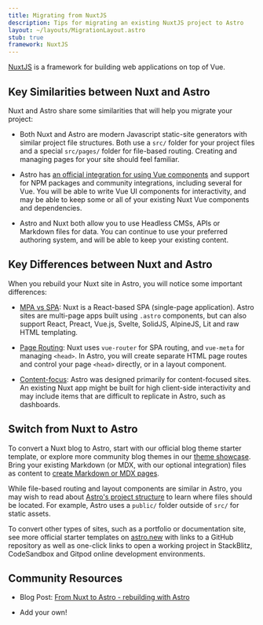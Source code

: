 ```yaml
---
title: Migrating from NuxtJS
description: Tips for migrating an existing NuxtJS project to Astro
layout: ~/layouts/MigrationLayout.astro
stub: true
framework: NuxtJS
---
```


[NuxtJS](https://nuxtjs.org) is a framework for building web applications on top of Vue.

## Key Similarities between Nuxt and Astro

Nuxt and Astro share some similarities that will help you migrate your project:

- Both Nuxt and Astro are modern Javascript static-site generators with similar project file structures. Both use a `src/` folder for your project files and a special `src/pages/` folder for file-based routing. Creating and managing pages for your site should feel familiar.

- Astro has [an official integration for using Vue components](/en/guides/integrations-guide/vue/) and support for NPM packages and community integrations, including several for Vue. You will be able to write Vue UI components for interactivity, and may be able to keep some or all of your existing Nuxt Vue components and dependencies.

- Astro and Nuxt both allow you to use Headless CMSs, APIs or Markdown files for data. You can continue to use your preferred authoring system, and will be able to keep your existing content.

## Key Differences between Nuxt and Astro

When you rebuild your Nuxt site in Astro, you will notice some important differences:

- [MPA vs SPA](/en/concepts/mpa-vs-spa/): Nuxt is a React-based SPA (single-page application). Astro sites are multi-page apps built using `.astro` components, but can also support React, Preact, Vue.js, Svelte, SolidJS, AlpineJS, Lit and raw HTML templating.

- [Page Routing](/en/core-concepts/astro-pages/#file-based-routing): Nuxt uses `vue-router` for SPA routing, and `vue-meta` for managing `<head>`. In Astro, you will create separate HTML page routes and control your page `<head>` directly, or in a layout component.

- [Content-focus](/en/concepts/why-astro/): Astro was designed primarily for content-focused sites. An existing Nuxt app might be built for high client-side interactivity and may include items that are difficult to replicate in Astro, such as dashboards.

## Switch from Nuxt to Astro

To convert a Nuxt blog to Astro, start with our official blog theme starter template, or explore more community blog themes in our [theme showcase](https://astro.build/themes/). Bring your existing Markdown (or MDX, with our optional integration) files as content to [create Markdown or MDX pages](/en/guides/markdown-content/).

While file-based routing and layout components are similar in Astro, you may wish to read about [Astro's project structure](/en/core-concepts/project-structure/) to learn where files should be located. For example, Astro uses a `public/` folder outside of `src/` for static assets.

To convert other types of sites, such as a portfolio or documentation site, see more official starter templates on [astro.new](https://astro.new) with links to a GitHub repository as well as one-click links to open a working project in StackBlitz, CodeSandbox and Gitpod online development environments.

## Community Resources

- Blog Post: [From Nuxt to Astro - rebuilding with Astro](https://dev.to/lindsaykwardell/from-nuxt-to-astro-rebuilding-with-astro-5ann)

- Add your own!
